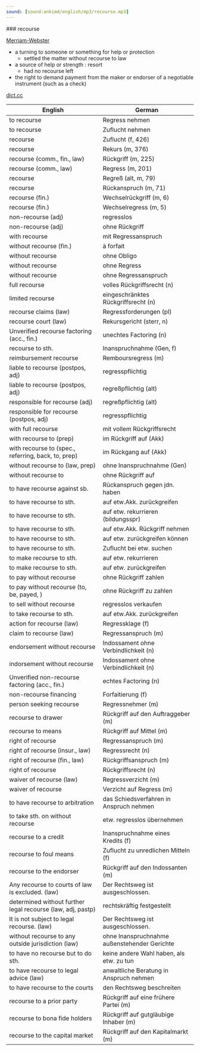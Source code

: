 ```yaml
---
sound: [sound:ankimd/english/mp3/recourse.mp3]
---
```


\### recourse

[Merriam-Webster](https://www.merriam-webster.com/dictionary/recourse)

- a turning to someone or something for help or protection
    - settled the matter without recourse to law
- a source of help or strength : resort
    - had no recourse left
- the right to demand payment from the maker or endorser of a negotiable instrument (such as a check)

[dict.cc](https://www.dict.cc/recourse)

| English        | German       |
| -------------- | ------------ |
| to recourse | Regress nehmen |
| to recourse | Zuflucht nehmen |
| recourse | Zuflucht (f, 426) |
| recourse | Rekurs (m, 376) |
| recourse (comm., fin., law) | Rückgriff (m, 225) |
| recourse (comm., law) | Regress (m, 201) |
| recourse | Regreß (alt, m, 79) |
| recourse | Rückanspruch (m, 71) |
| recourse (fin.) | Wechselrückgriff (m, 6) |
| recourse (fin.) | Wechselregress (m, 5) |
| non-recourse (adj) | regresslos |
| non-recourse (adj) | ohne Rückgriff |
| with recourse | mit Regressanspruch |
| without recourse (fin.) | à forfait |
| without recourse | ohne Obligo |
| without recourse | ohne Regress |
| without recourse | ohne Regressanspruch |
| full recourse | volles Rückgriffsrecht (n) |
| limited recourse | eingeschränktes Rückgriffsrecht (n) |
| recourse claims (law) | Regressforderungen (pl) |
| recourse court (law) | Rekursgericht (sterr, n) |
| Unverified recourse factoring (acc., fin.) | unechtes Factoring (n) |
| recourse to sth. | Inanspruchnahme (Gen, f) |
| reimbursement recourse | Remboursregress (m) |
| liable to recourse (postpos, adj) | regresspflichtig |
| liable to recourse (postpos, adj) | regreßpflichtig (alt) |
| responsible for recourse (adj) | regreßpflichtig (alt) |
| responsible for recourse (postpos, adj) | regresspflichtig |
| with full recourse | mit vollem Rückgriffsrecht |
| with recourse to (prep) | im Rückgriff auf (Akk) |
| with recourse to (spec., referring, back, to, prep) | im Rückgang auf (Akk) |
| without recourse to (law, prep) | ohne Inanspruchnahme (Gen) |
| without recourse to | ohne Rückgriff auf |
| to have recourse against sb. | Rückanspruch gegen jdn. haben |
| to have recourse to sth. | auf etw.Akk. zurückgreifen |
| to have recourse to sth. | auf etw. rekurrieren (bildungsspr) |
| to have recourse to sth. | auf etw.Akk. Rückgriff nehmen |
| to have recourse to sth. | auf etw. zurückgreifen können |
| to have recourse to sth. | Zuflucht bei etw. suchen |
| to make recourse to sth. | auf etw. rekurrieren |
| to make recourse to sth. | auf etw. zurückgreifen |
| to pay without recourse | ohne Rückgriff zahlen |
| to pay without recourse (to, be, payed, ) | ohne Rückgriff zu zahlen |
| to sell without recourse | regresslos verkaufen |
| to take recourse to sth. | auf etw.Akk. zurückgreifen |
| action for recourse (law) | Regressklage (f) |
| claim to recourse (law) | Regressanspruch (m) |
| endorsement without recourse | Indossament ohne Verbindlichkeit (n) |
| indorsement without recourse | Indossament ohne Verbindlichkeit (n) |
| Unverified non-recourse factoring (acc., fin.) | echtes Factoring (n) |
| non-recourse financing | Forfaitierung (f) |
| person seeking recourse | Regressnehmer (m) |
| recourse to drawer | Rückgriff auf den Auftraggeber (m) |
| recourse to means | Rückgriff auf Mittel (m) |
| right of recourse | Regressanspruch (m) |
| right of recourse (insur., law) | Regressrecht (n) |
| right of recourse (fin., law) | Rückgriffsanspruch (m) |
| right of recourse | Rückgriffsrecht (n) |
| waiver of recourse (law) | Regressverzicht (m) |
| waiver of recourse | Verzicht auf Regress (m) |
| to have recourse to arbitration | das Schiedsverfahren in Anspruch nehmen |
| to take sth. on without recourse | etw. regresslos übernehmen |
| recourse to a credit | Inanspruchnahme eines Kredits (f) |
| recourse to foul means | Zuflucht zu unredlichen Mitteln (f) |
| recourse to the endorser | Rückgriff auf den Indossanten (m) |
| Any recourse to courts of law is excluded. (law) | Der Rechtsweg ist ausgeschlossen. |
| determined without further legal recourse (law, adj, pastp) | rechtskräftig festgestellt |
| It is not subject to legal recourse. (law) | Der Rechtsweg ist ausgeschlossen. |
| without recourse to any outside jurisdiction (law) | ohne Inanspruchnahme außenstehender Gerichte |
| to have no recourse but to do sth. | keine andere Wahl haben, als etw. zu tun |
| to have recourse to legal advice (law) | anwaltliche Beratung in Anspruch nehmen |
| to have recourse to the courts | den Rechtsweg beschreiten |
| recourse to a prior party | Rückgriff auf eine frühere Partei (m) |
| recourse to bona fide holders | Rückgriff auf gutgläubige Inhaber (m) |
| recourse to the capital market | Rückgriff auf den Kapitalmarkt (m) |
